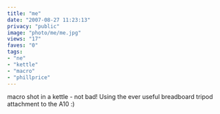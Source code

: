 ```yaml
---
title: "me"
date: "2007-08-27 11:23:13"
privacy: "public"
image: "photo/me/me.jpg"
views: "17"
faves: "0"
tags:
- "ne"
- "kettle"
- "macro"
- "phillprice"
---
```

macro shot in a kettle - not bad! Using the ever useful breadboard tripod attachment to the A10 :)
